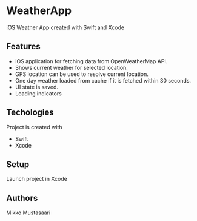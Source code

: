 # WeatherApp
iOS Weather App created with Swift and Xcode

## Features
* iOS application for fetching data from OpenWeatherMap API.
* Shows current weather for selected location.
* GPS location can be used to resolve current location.
* One day weather loaded from cache if it is fetched within 30 seconds.
* UI state is saved.
* Loading indicators


## Techologies
Project is created with
* Swift
* Xcode

## Setup
Launch project in Xcode

## Authors
Mikko Mustasaari
